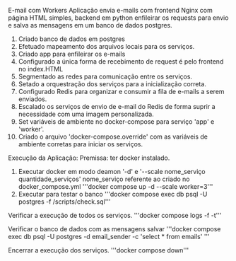 E-mail com Workers
Aplicação envia e-mails com frontend Nginx com página HTML simples, backend em python enfileirar os requests para envio e salva as mensagens em um banco de dados postgres.
1. Criado banco de dados em postgres
2. Efetuado mapeamento dos arquivos locais para os serviços.
3. Criado app para enfileirar os e-mails
4. Configurado a única forma de recebimento de request é pelo frontend no index.HTML
5. Segmentado as redes para comunicação entre os serviços.
6. Setado a orquestração dos serviços para a inicialização correta.
7. Configurado Redis para organizar e consumir a fila de e-mails a serem enviados.
8. Escalado os serviços de envio de e-mail do Redis de forma suprir a necessidade com uma imagem personalizada.
9. Set variáveis de ambiente no docker-compose para serviço 'app' e 'worker'.
10. Criado o arquivo 'docker-compose.override' com as variáveis de ambiente corretas para iniciar os serviços.

Execução da Aplicação:
Premissa: ter docker instalado.
1. Executar docker em modo deamon '-d' e '--scale nome_serviço quantidade_serviços' nome_serviço referente ao criado no docker_compose.yml
'''docker compose up -d --scale worker=3'''
2. Executar para testar o banco 
'''docker compose exec db psql -U postgres -f /scripts/check.sql'''




Verificar a execução de todos os serviços.
'''docker compose logs -f -t'''

Verificar o banco de dados com as mensagens salvar
'''docker compose exec db psql -U postgres -d email_sender -c 'select * from emails' '''

Encerrar a execução dos serviços.
'''docker compose down'''